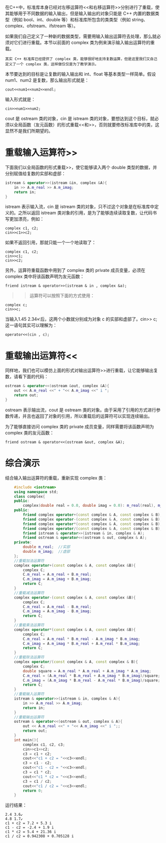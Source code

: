 在C++中，标准库本身已经对左移运算符<<和右移运算符>>分别进行了重载，使其能够用于不同数据的输入输出，但是输入输出的对象只能是 C++ 内置的数据类型（例如 bool、int、double 等）和标准库所包含的类类型（例如 string、complex、ofstream、ifstream 等）。

如果我们自己定义了一种新的数据类型，需要用输入输出运算符去处理，那么就必须对它们进行重载。本节以前面的 complex 类为例来演示输入输出运算符的重载。

    其实 C++ 标准库已经提供了 complex 类，能够很好地支持复数运算，但是这里我们又自己定义了一个 complex 类，这样做仅仅是为了教学演示。

本节要达到的目标是让复数的输入输出和 int、float 等基本类型一样简单。假设 num1、num2 是复数，那么输出形式就是：

    cout<<num1<<num2<<endl;

输入形式就是：

    cin>>num1>>num2;

cout 是 ostream 类的对象，cin 是 istream 类的对象，要想达到这个目标，就必须以全局函数（友元函数）的形式重载<<和>>，否则就要修改标准库中的类，这显然不是我们所期望的。

# 重载输入运算符>>

下面我们以全局函数的形式重载>>，使它能够读入两个 double 类型的数据，并分别赋值给复数的实部和虚部：

```c++
istream & operator>>(istream &in, complex &A){
    in >> A.m_real >> A.m_imag;
    return in;
}
```

istream 表示输入流，cin 是 istream 类的对象，只不过这个对象是在标准库中定义的。之所以返回 istream 类对象的引用，是为了能够连续读取复数，让代码书写更加漂亮，例如：

    complex c1, c2;
    cin>>c1>>c2;

如果不返回引用，那就只能一个一个地读取了：

    complex c1, c2;
    cin>>c1;
    cin>>c2;

另外，运算符重载函数中用到了 complex 类的 private 成员变量，必须在 complex 类中将该函数声明为友元函数：

    friend istream & operator>>(istream & in , complex &a);

>>运算符可以按照下面的方式使用：

    complex c;
    cin>>c;

当输入1.45 2.34↙后，这两个小数就分别成为对象 c 的实部和虚部了。cin>> c;这一语句其实可以理解为：

    operator<<(cin , c);

# 重载输出运算符<<

同样地，我们也可以模仿上面的形式对输出运算符>>进行重载，让它能够输出复数，请看下面的代码：

```c++
ostream & operator<<(ostream &out, complex &A){
    out << A.m_real <<" + "<< A.m_imag <<" i ";
    return out;
}
```

ostream 表示输出流，cout 是 ostream 类的对象。由于采用了引用的方式进行参数传递，并且也返回了对象的引用，所以重载后的运算符可以实现连续输出。

为了能够直接访问 complex 类的 private 成员变量，同样需要将该函数声明为 complex 类的友元函数：

    friend ostream & operator<<(ostream &out, complex &A);

# 综合演示

结合输入输出运算符的重载，重新实现 complex 类：
```c++
    #include <iostream>
    using namespace std;
    class complex{
    public:
        complex(double real = 0.0, double imag = 0.0): m_real(real), m_imag(imag){ };
    public:
        friend complex operator+(const complex & A, const complex & B);
        friend complex operator-(const complex & A, const complex & B);
        friend complex operator*(const complex & A, const complex & B);
        friend complex operator/(const complex & A, const complex & B);
        friend istream & operator>>(istream & in, complex & A);
        friend ostream & operator<<(ostream & out, complex & A);
    private:
        double m_real;  //实部
        double m_imag;  //虚部
    };
    //重载加法运算符
    complex operator+(const complex & A, const complex &B){
        complex C;
        C.m_real = A.m_real + B.m_real;
        C.m_imag = A.m_imag + B.m_imag;
        return C;
    }
    //重载减法运算符
    complex operator-(const complex & A, const complex &B){
        complex C;
        C.m_real = A.m_real - B.m_real;
        C.m_imag = A.m_imag - B.m_imag;
        return C;
    }
    //重载乘法运算符
    complex operator*(const complex & A, const complex &B){
        complex C;
        C.m_real = A.m_real * B.m_real - A.m_imag * B.m_imag;
        C.m_imag = A.m_imag * B.m_real + A.m_real * B.m_imag;
        return C;
    }
    //重载除法运算符
    complex operator/(const complex & A, const complex & B){
        complex C;
        double square = A.m_real * A.m_real + A.m_imag * A.m_imag;
        C.m_real = (A.m_real * B.m_real + A.m_imag * B.m_imag)/square;
        C.m_imag = (A.m_imag * B.m_real - A.m_real * B.m_imag)/square;
        return C;
    }
    //重载输入运算符
    istream & operator>>(istream & in, complex & A){
        in >> A.m_real >> A.m_imag;
        return in;
    }
    //重载输出运算符
    ostream & operator<<(ostream & out, complex & A){
        out << A.m_real <<" + "<< A.m_imag <<" i ";;
        return out;
    }
    int main(){
        complex c1, c2, c3;
        cin>>c1>>c2;
        c3 = c1 + c2;
        cout<<"c1 + c2 = "<<c3<<endl;
        c3 = c1 - c2;
        cout<<"c1 - c2 = "<<c3<<endl;
        c3 = c1 * c2;
        cout<<"c1 * c2 = "<<c3<<endl;
        c3 = c1 / c2;
        cout<<"c1 / c2 = "<<c3<<endl;
        return 0;
    }
```

运行结果：

    2.4 3.6↙
    4.8 1.7↙
    c1 + c2 = 7.2 + 5.3 i
    c1 - c2 = -2.4 + 1.9 i
    c1 * c2 = 5.4 + 21.36 i
    c1 / c2 = 0.942308 + 0.705128 i

